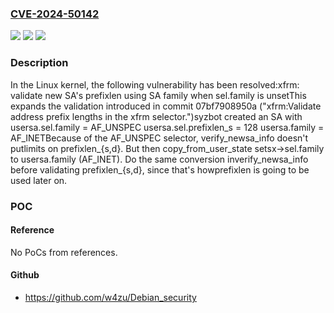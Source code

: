 ### [CVE-2024-50142](https://cve.mitre.org/cgi-bin/cvename.cgi?name=CVE-2024-50142)
![](https://img.shields.io/static/v1?label=Product&message=Linux&color=blue)
![](https://img.shields.io/static/v1?label=Version&message=1da177e4c3f4%3C%20f31398570acf%20&color=brighgreen)
![](https://img.shields.io/static/v1?label=Vulnerability&message=n%2Fa&color=brighgreen)

### Description

In the Linux kernel, the following vulnerability has been resolved:xfrm: validate new SA's prefixlen using SA family when sel.family is unsetThis expands the validation introduced in commit 07bf7908950a ("xfrm:Validate address prefix lengths in the xfrm selector.")syzbot created an SA with    usersa.sel.family = AF_UNSPEC    usersa.sel.prefixlen_s = 128    usersa.family = AF_INETBecause of the AF_UNSPEC selector, verify_newsa_info doesn't putlimits on prefixlen_{s,d}. But then copy_from_user_state setsx->sel.family to usersa.family (AF_INET). Do the same conversion inverify_newsa_info before validating prefixlen_{s,d}, since that's howprefixlen is going to be used later on.

### POC

#### Reference
No PoCs from references.

#### Github
- https://github.com/w4zu/Debian_security

